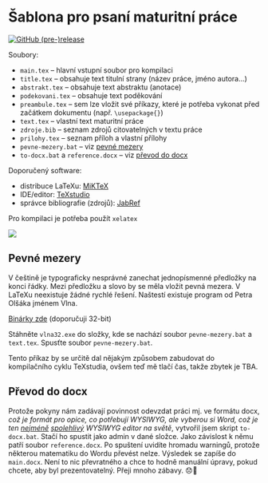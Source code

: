 Šablona pro psaní maturitní práce
===
[![GitHub (pre-)release](https://img.shields.io/github/release-pre/sorashi/latex-maturitni-prace.svg)](https://github.com/Sorashi/latex-maturitni-prace/releases)


Soubory:
- `main.tex` – hlavní vstupní soubor pro kompilaci
- `title.tex` – obsahuje text titulní strany (název práce, jméno autora...)
- `abstrakt.tex` – obsahuje text abstraktu (anotace)
- `podekovani.tex` – obsahuje text poděkování
- `preambule.tex` – sem lze vložit své příkazy, které je potřeba vykonat před
začátkem dokumentu (např. `\usepackage{}`)
- `text.tex` – vlastní text maturitní práce
- `zdroje.bib` – seznam zdrojů citovatelných v textu práce
- `prilohy.tex` – seznam příloh a vlastní přílohy
- `pevne-mezery.bat` – viz [pevné mezery](#pevné-mezery)
- `to-docx.bat` a `reference.docx` – viz [převod do docx](#převod-do-docx)

Doporučený software:
- distribuce LaTeXu: [MiKTeX](https://miktex.org/download)
- IDE/editor: [TeXstudio](https://www.texstudio.org/)
- správce bibliografie (zdrojů): [JabRef](http://www.jabref.org/)

Pro kompilaci je potřeba použít `xelatex`

![](https://i.imgur.com/v3bbZw1.png)

## Pevné mezery

V češtině je typograficky nesprávné zanechat jednopísmenné předložky na konci
řádky. Mezi předložku a slovo by se měla vložit pevná mezera. V LaTeXu
neexistuje žádné rychlé řešení. Naštestí existuje program od Petra Olšáka jménem
Vlna.

[Binárky zde](http://ftp.linux.cz/pub/tex/local/cstug/olsak/vlna/oldbin/)
(doporučuji 32-bit)

Stáhněte `vlna32.exe` do složky, kde se nachází soubor `pevne-mezery.bat` a `text.tex`. Spusťte soubor `pevne-mezery.bat`.

Tento příkaz by se určitě dal nějakým způsobem zabudovat do kompilačního cyklu
TeXstudia, ovšem teď mě tlačí čas, takže zbytek je TBA.

## Převod do docx

Protože pokyny nám zadávají povinnost odevzdat práci mj. ve formátu docx, *což je formát pro opice, co potřebují WYSIWYG, ale vyberou si Word, což je ten [nejméně](https://wordribbon.tips.net/T010837_Pictures_Move_on_their_Own.html) [spolehlivý](https://twitter.com/gossipgriii/status/713425874167537664) WYSIWYG editor na světě*, vytvořil jsem skript `to-docx.bat`. Stačí ho spustit jako admin v dané složce. Jako závislost k němu patří soubor `reference.docx`. Po spuštení uvidíte hromadu warningů, protože některou matematiku do Wordu převést nelze. Výsledek se zapíše do `main.docx`. Není to nic převratného a chce to hodně manuální úpravy, pokud chcete, aby byl prezentovatelný. Přeji mnoho zábavy. :disappointed::gun:
